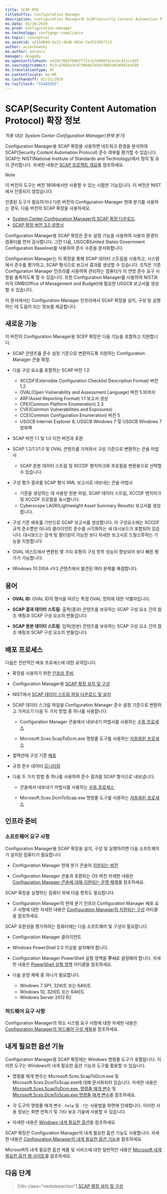 ```yaml
---
title: SCAP 확장
titleSuffix: Configuration Manager
description: Configuration Manager용 SCAP(Security Content Automation Protocol) 확장에 대해 알아봅니다.
ms.date: 01/30/2019
ms.prod: configuration-manager
ms.technology: configmgr-compliance
ms.topic: conceptual
ms.assetid: a315489d-5e12-46d6-903e-3a35235b72c5
author: aczechowski
ms.author: aaroncz
manager: dougeby
ms.openlocfilehash: e42027663f06bff715cb7e9087ececbc421cc495
ms.sourcegitcommit: 013ca76d5a3c07306de7b5bfd985b0289d1be599
ms.translationtype: HT
ms.contentlocale: ko-KR
ms.lasthandoff: 01/31/2019
ms.locfileid: "55482455"
---
```

# <a name="about-the-security-content-automation-protocol-scap-extensions"></a>SCAP(Security Content Automation Protocol) 확장 정보

*적용 대상: System Center Configuration Manager(현재 분기)*

Configuration Manager용 SCAP 확장을 사용하면 네트워크 환경을 분석하여 SCAP(Security Content Automation Protocol) 준수 여부를 평가할 수 있습니다. SCAP는 NIST(National Institute of Standards and Technology)에서 정의 및 유지 관리합니다. 자세한 내용은 [SCAP 프로젝트 개요](https://csrc.nist.gov/projects/security-content-automation-protocol)를 참조하세요.

> [!Note]  
> 이 버전의 도구는 버전 1806에서만 사용할 수 있는 시험판 기능입니다. 이 버전은 NIST에서 인증되지 않았습니다. <!--SCCMDocs-pr issue 3323-->
> 
> 인증된 도구가 필요하거나 다른 버전의 Configuration Manager 현재 분기를 사용하는 경우, 다음 버전의 SCAP 확장을 사용하세요.
> - [System Center Configuration Manager의 SCAP 확장 다운로드](https://www.microsoft.com/download/details.aspx?id=48741)
> - [SCAP 확장 버전 3.0 설명서](https://docs.microsoft.com/previous-versions/system-center/system-center-2012-R2/mt228311\(v%3dtechnet.10\))

Configuration Manager용 SCAP 확장은 준수 설정 기능을 사용하여 사용자 환경의 컴퓨터를 먼저 검사합니다. 그런 다음, USGCB(United States Government Configuration Baseline)를 사용하여 준수 수준을 문서화합니다.

Configuration Manager는 이 확장을 통해 SCAP 데이터 스트림을 사용하고, 시스템에서 준수를 평가하고, SCAP 형식으로 보고서 결과를 생성할 수 있습니다. 조직은 기존 Configuration Manager 인프라를 사용하여 관리하는 컴퓨터가 이 연방 준수 요구 사항을 충족하도록 할 수 있습니다. 또한 Configuration Manager를 사용하여 NIST와 미국 OMB(Office of Management and Budget)에 필요한 USGCB 보고서를 생성할 수 있습니다.

이 문서에서는 Configuration Manager 인프라에서 SCAP 확장을 설치, 구성 및 실행하는 데 도움이 되는 정보를 제공합니다.



## <a name="whats-new"></a>새로운 기능

이 버전의 Configuration Manager용 SCEP 확장은 다음 기능을 포함하고 지원합니다.  

- SCAP 콘텐츠를 준수 설정 기준으로 변환하도록 지원하는 Configuration Manager 콘솔 확장.  

- 다음 구성 요소를 포함하는 SCAP 버전 1.2:  

  - XCCDF(Extensible Configuration Checklist Description Format) 버전 1.2
  - OVAL(Open Vulnerability and Assessment Language) 버전 5.10까지
  - ARF(Asset Reporting Format) 1.1 보고서 생성
  - CPE(Common Platform Enumeration) 2.3
  - CVE(Common Vulnerabilities and Exposures)
  - CCE(Common Configuration Enumeration) 버전 5
  - USGCB Internet Explorer 8, USGCB Windows 7 및 USGCB Windows 7 방화벽  

- SCAP 버전 1.1 및 1.0 이전 버전과 호환  

- SCAP 1.2/1.1/1.0 및 OVAL 콘텐츠를 가져와서 구성 기준으로 변환하는 콘솔 마법사  

  - SCAP 원본 데이터 스트림 및 XCCDF 벤치마크와 프로필을 변환용으로 선택할 수 있습니다.

- 구성 평가 결과를 SCAP 형식 XML 보고서로 내보내는 콘솔 마법사  

  - 기준을 생성하는 데 사용된 원본 파일, SCAP 데이터 스트림, XCCDF 벤치마크 및 XCCDF 프로필을 표시합니다.
  - Cyberscope LASR(Lightweight Asset Summary Results) 보고서를 생성합니다.  

- 구성 기준 배포를 기반으로 SCAP 보고서를 생성합니다. 아 구성요소에는 XCCDF 규칙 준수뿐만 아니라 클라이언트 준수를 시각화하는 새 대시보드가 포함되어 있습니다. 대시보드는 검색 및 필터링이 가능한 보다 자세한 보고서로 드릴스루하는 기능을 지원합니다.  

- OVAL 테스트에서 변환된 몇 가지 유형의 구성 항목 성능이 향상되어 보다 빠른 평가가 가능합니다.  

- Windows 10 DISA v1r3 콘텐츠에서 발견된 여러 문제를 해결합니다.  



## <a name="terms"></a>용어

- **OVAL ID**: OVAL ID의 형식을 따르는 특정 OVAL 정의에 대한 식별자입니다.  

- **SCAP 결과 데이터 스트림**: 출력(결과) 콘텐츠를 보유하는 SCAP 구성 요소 간의 참조 매핑과 SCAP 구성 요소의 번들입니다.  

- **SCAP 원본 데이터 스트림**: 입력(원본) 콘텐츠를 보유하는 SCAP 구성 요소 간의 참조 매핑과 SCAP 구성 요소의 번들입니다.



## <a name="deployment-process"></a>배포 프로세스

다음은 전반적인 배포 프로세스에 대한 요약입니다.  

- 확장을 사용하기 위한 [인프라 준비](#bkmk_prepare)  

- Configuration Manager용 [SCAP 확장 설치 및 구성](/sccm/compliance/plan-design/scap/install-configure-scap#bkmk_install)  

- NIST에서 [SCAP 데이터 스트림 파일 다운로드 및 설치](/sccm/compliance/plan-design/scap/install-configure-scap#bkmk_scap-data-stream-files)  

- SCAP 데이터 스크림 파일을 Configuration Manager 준수 설정 기준으로 변환하고 가져오기 다음 두 가지 방법 중 하나를 사용합니다.   

    - Configuration Manager 콘솔에서 내보내기 마법사를 사용하는 [수동 프로세스](/sccm/compliance/plan-design/scap/install-configure-scap#bkmk_convert-and-import)  

    - Microsoft.Sces.ScapToDcm.exe 명령줄 도구를 사용하는 [자동화된 프로세스](/sccm/compliance/plan-design/scap/install-configure-scap#bkmk_auto-convert-and-import)  

- 컬렉션에 구성 기준 [배포](/sccm/compliance/plan-design/scap/deploy-monitor-export#bkmk_deploy)  

- 규정 준수 데이터 [모니터링](/sccm/compliance/plan-design/scap/deploy-monitor-export#bkmk_monitor)  

- 다음 두 가지 방법 중 하나를 사용하여 준수 결과를 SCAP 형식으로 내보냅니다.  

    - 콘솔에서 내보내기 마법사를 사용하는 [수동 프로세스](/sccm/compliance/plan-design/scap/deploy-monitor-export#bkmk_export)  

    - Microsoft.Sces.DcmToScap.exe 명령줄 도구를 사용하는 [자동화된 프로세스](/sccm/compliance/plan-design/scap/deploy-monitor-export#bkmk_auto-export)  



## <a name="bkmk_prepare"></a> 인프라 준비

### <a name="software-requirements"></a>소프트웨어 요구 사항

Configuration Manager용 SCAP 확장을 설치, 구성 및 실행하려면 다음 소프트웨어가 설치된 컴퓨터가 필요합니다

- Configuration Manager 현재 분기 콘솔의 [지원되는 버전](/sccm/core/servers/manage/current-branch-versions-supported)  

- Configuration Manager 콘솔과 호환되는 OS 버전 자세한 내용은 [Configuration Manager 콘솔에 대해 지원되는 운영 체제](/sccm/core/plan-design/configs/supported-operating-systems-consoles)를 참조하세요.  

SCAP 확장을 실행하는 컴퓨터 외에 다음 항목도 필요합니다.

- Configuration Manager의 현재 분기 인프라 Configuration Manager 배포 요구 사항에 대한 자세한 내용은 [Configuration Manager의 지원되는 구성](/sccm/core/plan-design/configs/supported-configurations) 아티클을 참조하세요.  

SCAP 호환성을 평가하려는 컴퓨터에는 다음 소프트웨어 및 구성이 필요합니다.

- Configuration Manager 클라이언트  

- Windows PowerShell 2.0 이상을 설치해야 합니다.  

- Configuration Manager PowerShell 실행 정책을 **무시**로 설정해야 합니다. 자세한 내용은 [PowerShell 실행 정책](/sccm/core/clients/deploy/about-client-settings#computer-agent) 아티클을 참조하세요.  

- 다음 운영 체제 중 하나가 필요합니다.  
  - Windows 7 SP1, 32비트 또는 64비트
  - Windows 10, 32비트 또는 64비트
  - Windows Server 2012 R2

### <a name="hardware-requirements"></a>하드웨어 요구 사항

Configuration Manager의 최소 시스템 요구 사항에 대한 자세한 내용은 [Configuration Manager의 하드웨어 구성 계획](/sccm/core/plan-design/configs/recommended-hardware)을 참조하세요.



## <a name="accessibility-features"></a>내게 필요한 옵션 기능

Configuration Manager용 SCAP 확장에는 Windows 명령줄 도구가 포함됩니다. 이러한 도구는 Windows의 내게 필요한 옵션 기능과 도구를 활용할 수 있습니다.

- 명령줄 매개 변수는 Microsoft.Sces.ScapToDcm.exe 및 Microsoft.Sces.DcmToScap.exe에 대해 문서화되어 있습니다. 자세한 내용은 [Microsoft.Sces.ScapToDcm.exe. 명령줄 매개 변수](/sccm/compliance/plan-design/scap/install-configure-scap#microsoftscesscaptodcmexe-command-line-parameters) 및 [Microsoft.Sces.DcmToScap.exe 명령줄 매개 변수](/sccm/compliance/plan-design/scap/import-scap-compliance-settings#microsoftscesdcmtoscapexe-command-line-parameters)를 참조하세요.  

- 각 도구의 명령줄 매개 변수 `-help` 및 `-?`는 사용법을 화면에 인쇄합니다. 이러한 사용 정보는 화면 판독기 및 기타 보조 기술에 사용할 수 있습니다.  

- 자세한 내용은 [Windows 내게 필요한 옵션](http://windows.microsoft.com/windows/help/accessibility)을 참조하세요.

SCAP 확장은 Configuration Manager의 내게 필요한 옵션 기능도 사용합니다. 자세한 내용은 [Configuration Manager의 내게 필요한 옵션 기능](/sccm/core/understand/accessibility-features)을 참조하세요.

Microsoft의 내게 필요한 옵션 제품 및 서비스에 대한 일반적인 내용은 [Microsoft 내게 필요한 옵션 웹 사이트](http://go.microsoft.com/fwlink/p/?LinkId=9212)를 참조하세요.



## <a name="next-step"></a>다음 단계
> [!div class="nextstepaction"]
> [SCAP 확장 설치 및 구성](/sccm/compliance/plan-design/scap/install-configure-scap)
